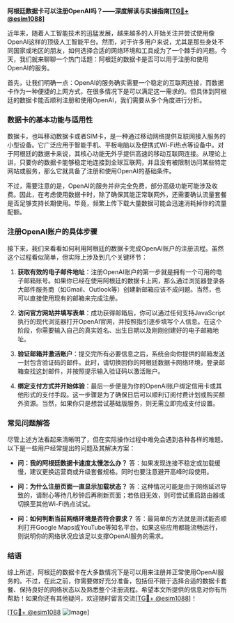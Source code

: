 **阿根廷数据卡可以注册OpenAI吗？——深度解读与实操指南[[TG💪+ @esim1088](https://t.me/s/esim1088)]**

近年来，随着人工智能技术的迅猛发展，越来越多的人开始关注并尝试使用像OpenAI这样的顶级人工智能平台。然而，对于许多用户来说，尤其是那些身处不同国家或地区的朋友，如何选择合适的网络环境和工具成为了一个棘手的问题。今天，我们就来聊聊一个热门话题：阿根廷的数据卡是否可以用于注册和使用OpenAI的服务。

首先，让我们明确一点：OpenAI的服务确实需要一个稳定的互联网连接，而数据卡作为一种便捷的上网方式，在很多情况下是可以满足这一需求的。但具体到阿根廷的数据卡能否顺利注册和使用OpenAI，我们需要从多个角度进行分析。

### 数据卡的基本功能与适用性

数据卡，也叫移动数据卡或者SIM卡，是一种通过移动网络提供互联网接入服务的小型设备。它广泛应用于智能手机、平板电脑以及便携式Wi-Fi热点等设备中。对于阿根廷的数据卡来说，其核心功能无外乎提供高速的移动互联网连接。从理论上讲，只要你的数据卡能够稳定地连接到全球互联网，并且没有被限制访问某些特定网站或服务，那么它就具备了注册和使用OpenAI的基础条件。

不过，需要注意的是，OpenAI的服务并非完全免费，部分高级功能可能涉及收费。因此，在考虑使用数据卡时，除了确保其能正常联网外，还需要确认流量套餐是否足够支持长期使用。毕竟，频繁上传下载大量数据可能会迅速消耗掉你的流量配额。

### 注册OpenAI账户的具体步骤

接下来，我们来看看如何利用阿根廷的数据卡完成OpenAI账户的注册流程。虽然这个过程看似简单，但实际上涉及到几个关键环节：

1. **获取有效的电子邮件地址**：注册OpenAI账户的第一步就是拥有一个可用的电子邮箱账号。如果你已经在使用阿根廷的数据卡上网，那么通过浏览器登录各大邮件服务商（如Gmail、Outlook等）创建新邮箱应该不成问题。当然，也可以直接使用现有的邮箱来完成注册。

2. **访问官方网站并填写表单**：成功获得邮箱后，你可以通过任何支持JavaScript执行的现代浏览器打开OpenAI官网，并按照指引逐步填写个人信息。在这个阶段，你需要输入自己的真实姓名、出生日期以及刚刚创建好的电子邮箱地址。

3. **验证邮箱并激活账户**：提交完所有必要信息之后，系统会向你提供的邮箱发送一封包含验证码的邮件。此时，请切换回你的阿根廷数据卡网络环境，登录邮箱查找这封邮件，并按照提示输入验证码以激活账户。

4. **绑定支付方式并开始体验**：最后一步便是为你的OpenAI账户绑定信用卡或其他形式的支付手段。这一步骤是为了确保日后可以顺利订阅付费计划或购买额外资源。当然，如果你只是想尝试基础版服务，则无需立即完成支付设置。

### 常见问题解答

尽管上述方法看起来清晰明了，但在实际操作过程中难免会遇到各种各样的难题。以下是一些用户经常提出的问题及其解决方案：

- **问：我的阿根廷数据卡速度太慢怎么办？**
  答：如果发现连接不稳定或加载缓慢，建议更换运营商或升级套餐规格。同时也要注意避开高峰时段使用。

- **问：为什么注册页面一直显示加载状态？**
  答：这种情况可能是由于网络延迟导致的，请耐心等待几秒钟后再刷新页面；若依旧无效，则可尝试重启路由器或切换至其他Wi-Fi热点试试。

- **问：如何判断当前网络环境是否符合要求？**
  答：最简单的方法就是测试能否顺利打开Google Maps或YouTube等知名平台。如果这些应用都能流畅运行，则说明你的网络状况应该足以支撑OpenAI服务的需求。

### 结语

综上所述，阿根廷的数据卡在大多数情况下是可以用来注册并正常使用OpenAI服务的。不过，在此之前，你需要做好充分准备，包括但不限于选择合适的数据卡套餐、保持良好的网络状态以及熟悉整个注册流程。希望本文所提供的信息对你有所帮助！如果你还有其他疑问，欢迎随时留言交流[[TG💪+ @esim1088](https://t.me/s/esim1088)]！

[[TG💪+ @esim1088](https://t.me/s/esim1088) ![Image](https://i.postimg.cc/4NQfJmqS/Snipaste-2025-05-13-00-14-12.png)]